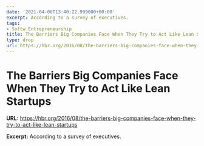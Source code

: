 ```yaml
---
date: '2021-04-06T13:40:22.999000+00:00'
excerpt: According to a survey of executives.
tags:
- Softw Entrepreneurship
title: The Barriers Big Companies Face When They Try to Act Like Lean Startups
type: drop
url: https://hbr.org/2016/08/the-barriers-big-companies-face-when-they-try-to-act-like-lean-startups
---
```


# The Barriers Big Companies Face When They Try to Act Like Lean Startups

**URL:** https://hbr.org/2016/08/the-barriers-big-companies-face-when-they-try-to-act-like-lean-startups

**Excerpt:** According to a survey of executives.
